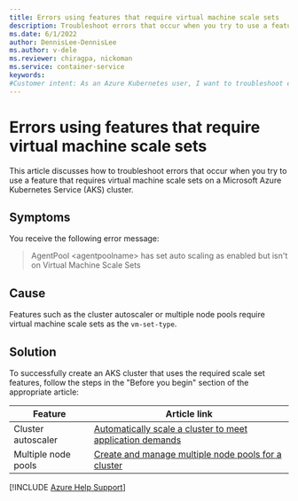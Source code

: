 ```yaml
---
title: Errors using features that require virtual machine scale sets
description: Troubleshoot errors that occur when you try to use a feature that requires virtual machine scale sets on an Azure Kubernetes Service (AKS) cluster.
ms.date: 6/1/2022
author: DennisLee-DennisLee
ms.author: v-dele
ms.reviewer: chiragpa, nickoman
ms.service: container-service
keywords:
#Customer intent: As an Azure Kubernetes user, I want to troubleshoot errors so that I can successfully use features that require virtual machine scale sets on an Azure Kubernetes Service (AKS) cluster.
---
```

# Errors using features that require virtual machine scale sets

This article discusses how to troubleshoot errors that occur when you try to use a feature that requires virtual machine scale sets on a Microsoft Azure Kubernetes Service (AKS) cluster.

## Symptoms

You receive the following error message:

> AgentPool \<agentpoolname> has set auto scaling as enabled but isn't on Virtual Machine Scale Sets

## Cause

Features such as the cluster autoscaler or multiple node pools require virtual machine scale sets as the `vm-set-type`.

## Solution

To successfully create an AKS cluster that uses the required scale set features, follow the steps in the "Before you begin" section of the appropriate article:

| Feature             | Article link                                                                                                |
|---------------------|-------------------------------------------------------------------------------------------------------------|
| Cluster autoscaler  | [Automatically scale a cluster to meet application demands](/azure/aks/cluster-autoscaler#before-you-begin) |
| Multiple node pools | [Create and manage multiple node pools for a cluster](/azure/aks/use-multiple-node-pools#before-you-begin)  |

[!INCLUDE [Azure Help Support](../../includes/azure-help-support.md)]
